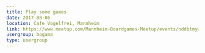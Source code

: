 ```yaml
---
title: Play some games
date: 2017-08-06
location: Cafe Vogelfrei, Mannheim
link: https://www.meetup.com/Mannheim-Boardgames-Meetup/events/nddbtmywlbjb/
usergroup: bogama
type: usergroup
---
```

